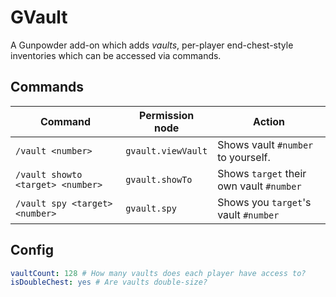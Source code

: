 # GVault

A Gunpowder add-on which adds *vaults*, per-player end-chest-style inventories which can be accessed via commands.

## Commands

| Command                           | Permission node    | Action                                   |
|-----------------------------------|--------------------|------------------------------------------|
| `/vault <number>`                 | `gvault.viewVault` | Shows vault `#number` to yourself.       |
| `/vault showto <target> <number>` | `gvault.showTo`    | Shows `target` their own vault `#number` |
| `/vault spy <target> <number>`    | `gvault.spy`       | Shows you `target`'s vault `#number`     |

## Config

```yaml
vaultCount: 128 # How many vaults does each player have access to?
isDoubleChest: yes # Are vaults double-size?
```